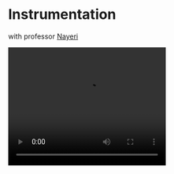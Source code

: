# Instrumentation
with professor <a href="https://ece.ut.ac.ir/~students/m.nayeri">
    Nayeri
</a>


<video width="320" height="240" controls>
  <source src="[movie.mp4](https://github.com/M-Mashreghi/Instrumentation/blob/main/Project/Q4/bandicam%202023-07-07%2001-46-13-402.mp4)" type="video/mp4">
Your browser does not support the video tag.
</video>

